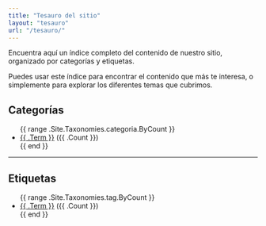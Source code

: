 ```yaml
---
title: "Tesauro del sitio"
layout: "tesauro"
url: "/tesauro/"
---
```


Encuentra aquí un índice completo del contenido de nuestro sitio, organizado por categorías y etiquetas.

<p>
    Puedes usar este índice para encontrar el contenido que más te interesa, o simplemente para explorar los diferentes temas que cubrimos.
</p>

## Categorías

<ul class="taxonomy-list">
    {{ range .Site.Taxonomies.categoria.ByCount }}
    <li>
        <a href="{{ .Page.Permalink }}">{{ .Term }}</a>
        <span class="term-count">({{ .Count }})</span>
    </li>
    {{ end }}
</ul>

---

## Etiquetas

<ul class="taxonomy-list">
    {{ range .Site.Taxonomies.tag.ByCount }}
    <li>
        <a href="{{ .Page.Permalink }}">{{ .Term }}</a>
        <span class="term-count">({{ .Count }})</span>
    </li>
    {{ end }}
</ul> 
